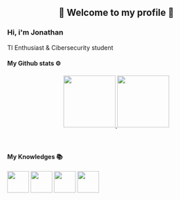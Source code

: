 <h2 align="center"> 👋 Welcome to my profile 👋 </h2>
<h3 align="left">Hi, i'm Jonathan</h3>
<p>TI Enthusiast & Cibersecurity student</p>
 
<div align="center">
  <h4 align="left">My Github stats ⚙<h4>
  <a href="https://github.com/RomeiroJohn">
  <img height="120em" src="https://github-readme-stats.vercel.app/api?username=RomeiroJohn&show_icons=true&theme=chartreuse-dark&include_all_commits=true&count_private=true"/>
  <img height="120em" src="https://github-readme-stats.vercel.app/api/top-langs/?username=RomeiroJohn&layout=demo&langs_count=5&theme=chartreuse-dark"/>
          
  </a>
</div>
<br>

<div align="left">
  <h4>My Knowledges 📚</h4>
  <img height="50em" src="https://cdn.jsdelivr.net/gh/devicons/devicon/icons/python/python-original-wordmark.svg" />
  <img height="50em" src="https://cdn.jsdelivr.net/gh/devicons/devicon/icons/vscode/vscode-original-wordmark.svg" />
  <img height="50em" src="https://cdn.jsdelivr.net/gh/devicons/devicon/icons/arduino/arduino-original-wordmark.svg" />
  <img height="50em" src="https://th.bing.com/th/id/R.9bee532117cabb832172c0893db8a159?rik=OtoITAQGkY2vqQ&riu=http%3a%2f%2fustaderslik.com%2fresim%2fkonu_icon%2fGamemaker+studio+icon.png&ehk=ocMhsHl%2ffAR5%2fJgQj0LDgmBsL8zYdZOP0RSTAaY%2bxCA%3d&risl=&pid=ImgRaw&r=0" />
          
</div>

          
